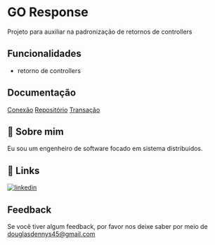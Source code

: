 # GO Response

Projeto para auxiliar na padronização de retornos de controllers

## Funcionalidades

- retorno de controllers

## Documentação

[Conexão](./docs/connect.md)
[Repositório](./docs/repository.md)
[Transação](./docs/transaction.md)

## 🚀 Sobre mim

Eu sou um engenheiro de software focado em sistema distribuidos.

## 🔗 Links

[![linkedin](https://img.shields.io/badge/linkedin-0A66C2?style=for-the-badge&logo=linkedin&logoColor=white)](https://www.linkedin.com/in/douglas-dennys-381629119/)

## Feedback

Se você tiver algum feedback, por favor nos deixe saber por meio de douglasdennys45@gmail.com
